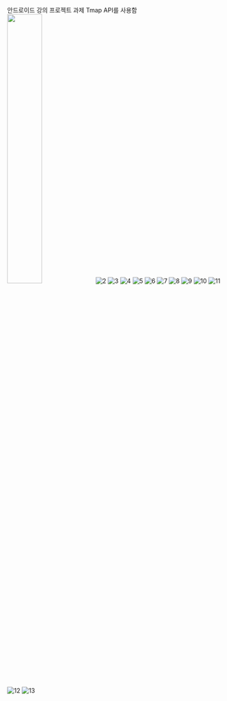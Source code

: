 안드로이드 강의 프로젝트 과제
Tmap API를 사용함
<img src="https://user-images.githubusercontent.com/19682509/111780507-dadc3c00-88fa-11eb-9b9d-3014dba8d5c8.jpg" width="40%" height="40%">
![2](https://user-images.githubusercontent.com/19682509/111780521-ddd72c80-88fa-11eb-80e4-7b51ac942231.jpg)
![3](https://user-images.githubusercontent.com/19682509/111780522-de6fc300-88fa-11eb-9682-2114ebc32164.jpg)
![4](https://user-images.githubusercontent.com/19682509/111780523-de6fc300-88fa-11eb-87f5-5f6c939eae1e.jpg)
![5](https://user-images.githubusercontent.com/19682509/111780525-df085980-88fa-11eb-9fc2-e62535557358.jpg)
![6](https://user-images.githubusercontent.com/19682509/111780526-df085980-88fa-11eb-9f7a-28da2ca9280b.jpg)
![7](https://user-images.githubusercontent.com/19682509/111780528-dfa0f000-88fa-11eb-8447-991a096727da.jpg)
![8](https://user-images.githubusercontent.com/19682509/111780529-dfa0f000-88fa-11eb-9b3a-4a1e2cce3402.jpg)
![9](https://user-images.githubusercontent.com/19682509/111780530-e0398680-88fa-11eb-865b-7e86d05001b4.jpg)
![10](https://user-images.githubusercontent.com/19682509/111780532-e0d21d00-88fa-11eb-8a4d-b4122c307276.jpg)
![11](https://user-images.githubusercontent.com/19682509/111780535-e0d21d00-88fa-11eb-845b-d8c0f60a4e9b.jpg)
![12](https://user-images.githubusercontent.com/19682509/111780537-e16ab380-88fa-11eb-95af-628253ac6d8b.jpg)
![13](https://user-images.githubusercontent.com/19682509/111780540-e16ab380-88fa-11eb-9d7b-d1002ca0249e.jpg)
